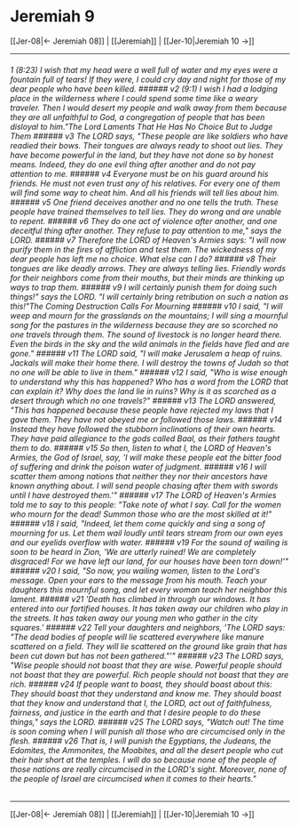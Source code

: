 # Jeremiah 9

[[Jer-08|← Jeremiah 08]] | [[Jeremiah]] | [[Jer-10|Jeremiah 10 →]]
***

###### 1 (8:23) I wish that my head were a well full of water and my eyes were a fountain full of tears! If they were, I could cry day and night for those of my dear people who have been killed. ###### v2 (9:1) I wish I had a lodging place in the wilderness where I could spend some time like a weary traveler. Then I would desert my people and walk away from them because they are all unfaithful to God, a congregation of people that has been disloyal to him."The Lord Laments That He Has No Choice But to Judge Them ###### v3 The LORD says, "These people are like soldiers who have readied their bows. Their tongues are always ready to shoot out lies. They have become powerful in the land, but they have not done so by honest means. Indeed, they do one evil thing after another and do not pay attention to me. ###### v4 Everyone must be on his guard around his friends. He must not even trust any of his relatives. For every one of them will find some way to cheat him. And all his friends will tell lies about him. ###### v5 One friend deceives another and no one tells the truth. These people have trained themselves to tell lies. They do wrong and are unable to repent. ###### v6 They do one act of violence after another, and one deceitful thing after another. They refuse to pay attention to me," says the LORD. ###### v7 Therefore the LORD of Heaven's Armies says: "I will now purify them in the fires of affliction and test them. The wickedness of my dear people has left me no choice. What else can I do? ###### v8 Their tongues are like deadly arrows. They are always telling lies. Friendly words for their neighbors come from their mouths, but their minds are thinking up ways to trap them. ###### v9 I will certainly punish them for doing such things!" says the LORD. "I will certainly bring retribution on such a nation as this!"The Coming Destruction Calls For Mourning ###### v10 I said, "I will weep and mourn for the grasslands on the mountains; I will sing a mournful song for the pastures in the wilderness because they are so scorched no one travels through them. The sound of livestock is no longer heard there. Even the birds in the sky and the wild animals in the fields have fled and are gone." ###### v11 The LORD said, "I will make Jerusalem a heap of ruins. Jackals will make their home there. I will destroy the towns of Judah so that no one will be able to live in them." ###### v12 I said, "Who is wise enough to understand why this has happened? Who has a word from the LORD that can explain it? Why does the land lie in ruins? Why is it as scorched as a desert through which no one travels?" ###### v13 The LORD answered, "This has happened because these people have rejected my laws that I gave them. They have not obeyed me or followed those laws. ###### v14 Instead they have followed the stubborn inclinations of their own hearts. They have paid allegiance to the gods called Baal, as their fathers taught them to do. ###### v15 So then, listen to what I, the LORD of Heaven's Armies, the God of Israel, say, 'I will make these people eat the bitter food of suffering and drink the poison water of judgment. ###### v16 I will scatter them among nations that neither they nor their ancestors have known anything about. I will send people chasing after them with swords until I have destroyed them.'" ###### v17 The LORD of Heaven's Armies told me to say to this people: "Take note of what I say. Call for the women who mourn for the dead! Summon those who are the most skilled at it!" ###### v18 I said, "Indeed, let them come quickly and sing a song of mourning for us. Let them wail loudly until tears stream from our own eyes and our eyelids overflow with water. ###### v19 For the sound of wailing is soon to be heard in Zion, 'We are utterly ruined! We are completely disgraced! For we have left our land, for our houses have been torn down!'" ###### v20 I said, "So now, you wailing women, listen to the Lord's message. Open your ears to the message from his mouth. Teach your daughters this mournful song, and let every woman teach her neighbor this lament. ###### v21 'Death has climbed in through our windows. It has entered into our fortified houses. It has taken away our children who play in the streets. It has taken away our young men who gather in the city squares.' ###### v22 Tell your daughters and neighbors, 'The LORD says: "The dead bodies of people will lie scattered everywhere like manure scattered on a field. They will lie scattered on the ground like grain that has been cut down but has not been gathered."'" ###### v23 The LORD says, "Wise people should not boast that they are wise. Powerful people should not boast that they are powerful. Rich people should not boast that they are rich. ###### v24 If people want to boast, they should boast about this: They should boast that they understand and know me. They should boast that they know and understand that I, the LORD, act out of faithfulness, fairness, and justice in the earth and that I desire people to do these things," says the LORD. ###### v25 The LORD says, "Watch out! The time is soon coming when I will punish all those who are circumcised only in the flesh. ###### v26 That is, I will punish the Egyptians, the Judeans, the Edomites, the Ammonites, the Moabites, and all the desert people who cut their hair short at the temples. I will do so because none of the people of those nations are really circumcised in the LORD's sight. Moreover, none of the people of Israel are circumcised when it comes to their hearts."

***
[[Jer-08|← Jeremiah 08]] | [[Jeremiah]] | [[Jer-10|Jeremiah 10 →]]
